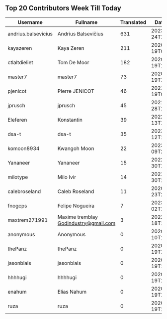 ## Top 20 Contributors Week Till Today ##
|Username|Fullname|Translated|DateJoined|
|--------|--------|----------|----------|
|andrius.balsevicius|Andrius Balsevičius|631|2023-03-24T13:18:42.|
|kayazeren|Kaya Zeren|211|2020-06-19T07:05:24Z|
|ctlaltdieliet|Tom De Moor|182|2020-06-19T16:30:47Z|
|master7|master7|73|2020-06-19T18:20:39.|
|pjenicot|Pierre JENICOT|46|2021-03-19T08:51:04.|
|jprusch|jprusch|45|2021-06-28T12:00:18.|
|Eleferen|Konstantin|39|2022-10-13T14:04:24Z|
|dsa-t|dsa-t|35|2023-04-12T16:58:38.|
|komoon8934|Kwangoh Moon|22|2023-03-09T23:10:06.|
|Yananeer|Yananeer|15|2022-07-30T18:18:28.|
|milotype|Milo Ivir|14|2021-10-30T10:27:42.|
|calebroseland|Caleb Roseland|11|2020-07-23T21:29:21.|
|fnogcps|Felipe Nogueira|7|2023-03-02T12:48:46.|
|maxtrem271991|Maxime tremblay Godindustry@gmail.com|3|2022-03-18T11:36:10.|
|anonymous|Anonymous|0|2020-06-10T18:34:14.|
|thePanz|thePanz|0|2020-06-19T18:18:53Z|
|jasonblais|jasonblais|0|2020-06-19T18:18:54Z|
|hhhhugi|hhhhugi|0|2020-06-19T18:18:56.|
|enahum|Elias  Nahum|0|2020-06-19T18:18:56Z|
|ruza|ruza|0|2020-06-19T18:18:57.|
